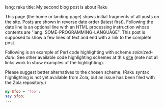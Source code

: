 lang: raku
title: My second blog post is about Raku

This page (the home or landing page) shows initial fragments of all
posts on the site.  Posts are shown in reverse date order (latest
first).  Following the date line is an optional line with an HTML
processing instruction whose contents are "lang:
SOME-PROGRAMMING-LANGUAGE".  This post is supposed to show a few lines
of text and end with a link to the complete post.

Following is an example of Perl code highlighting with scheme
*solarized-dark*. See other available code highlighting schemes at this
[site](https://www.getzola.org/documentation/getting-started/configuration/#syntax-highlighting)
(note not all links work to show examples of the highlighting).

Please suggest better alternatives to the chosen scheme.  (Raku syntax
highlighting is not yet available from Zola, but an issue has been filed with
the Zola repository.)

```perl
my $foo = 'foo';
say $foo;
...
```
